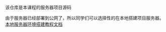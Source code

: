 该仓库是本课程的服务器项目源码

由于服务器已经部署到公网了，所以同学们可以选择性的在本地搭建项目服务器。
[本地服务器环境搭建教程文档](https://git.imooc.com/coding-402/ppjoke_jetpack/src/master/%e6%9c%8d%e5%8a%a1%e5%99%a8%e7%8e%af%e5%a2%83%e6%90%ad%e5%bb%ba.md)